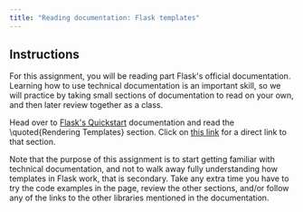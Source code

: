 ```yaml
---
title: "Reading documentation: Flask templates"
---
```


## Instructions

For this assignment, you will be reading part Flask's official documentation.
Learning how to use technical documentation is an important skill, so we will
practice by taking small sections of documentation to read on your own, and
then later review together as a class.

Head over to [Flask's
Quickstart](https://flask.palletsprojects.com/en/2.2.x/quickstart)
documentation and read the \quoted{Rendering Templates} section. Click on [this
link](https://flask.palletsprojects.com/en/2.2.x/quickstart/#rendering-templates)
for a direct link to that section.

Note that the purpose of this assignment is to start getting familiar with
technical documentation, and not to walk away fully understanding how templates
in Flask work, that is secondary. Take any extra time you have to try the code
examples in the page, review the other sections, and/or follow any of the links
to the other libraries mentioned in the documentation.
